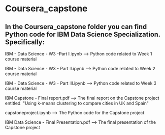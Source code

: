 # Coursera_capstone

In the Coursera_capstone folder you can find Python code for IBM Data Science Specialization. Specifically:
--

IBM - Data Science - W3 -Part I.ipynb --> Python code related to Week 1 course material

IBM - Data Science - W3 - Part II.ipynb --> Python code related to Week 2 course material

IBM - Data Science - W3 - Part III.ipynb --> Python code related to Week 3 course material

IBM Capstone - Final report.pdf --> The final report on the Capstone project entitled: "Using k-means clustering to compare cities in UK and Spain"

capstoneproject.ipynb --> The Python code for the Capstone project

IBM Data Science - Final Presentation.pdf --> The final presentation of the Capstone project
